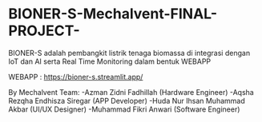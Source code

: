 # BIONER-S-Mechalvent-FINAL-PROJECT-
BIONER-S adalah pembangkit listrik tenaga biomassa di integrasi dengan IoT dan AI serta Real Time Monitoring dalam bentuk WEBAPP

WEBAPP : https://bioner-s.streamlit.app/





By Mechalvent Team:
-Azman Zidni Fadhillah (Hardware Engineer)
-Aqsha Rezqha Endhisza Siregar (APP Developer)
-Huda Nur Ihsan Muhammad Akbar (UI/UX Designer)
-Muhammad Fikri Anwari (Software Engineer)



                                                                                                
